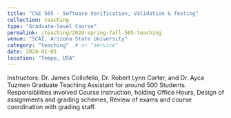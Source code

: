 ```yaml
---
title: "CSE 565 - Software Verification, Validation & Testing"
collection: teaching
type: "Graduate-level Course"
permalink: /teaching/2024-spring-fall-565-teaching
venue: "SCAI, Arizona State University"
category: "teaching"  # or "service"
date: 2024-01-01
location: "Tempe, USA"
---
```


Instructors: Dr. James Collofello, Dr. Robert Lynn Carter, and Dr. Ayca Tuzmen
Graduate Teaching Assistant for around 500 Students. Responsibilities involved Course instruction, holding Office Hours, Design of assignments and grading schemes, Review of exams and course coordination with grading staff.
